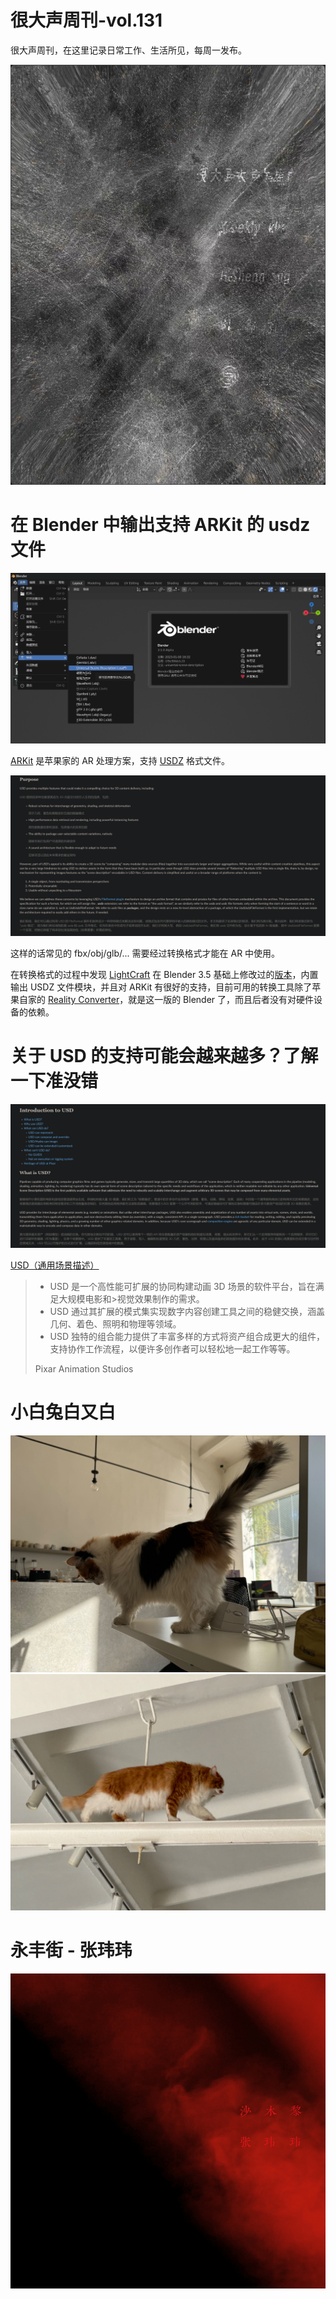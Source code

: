 # 很大声周刊-vol.131
很大声周刊，在这里记录日常工作、生活所见，每周一发布。

![Alt text](Snipaste_2023-11-11_15-25-28.png)

# 在 Blender 中输出支持 ARKit 的 usdz 文件
![Alt text](image-2.png)

[ARKit](https://developer.apple.com/cn/augmented-reality/) 是苹果家的 AR 处理方案，支持 [USDZ](https://openusd.org/release/spec_usdz.html) 格式文件。

![Alt text](image-1.png)

这样的话常见的 fbx/obj/glb/... 需要经过转换格式才能在 AR 中使用。

在转换格式的过程中发现 [LightCraft](https://www.lightcraft.pro/) 在 Blender 3.5 基础上修改过的[版本](https://www.lightcraft.pro/downloads)，内置输出 USDZ 文件模块，并且对 ARKit 有很好的支持，目前可用的转换工具除了苹果自家的 [Reality Converter](https://developer.apple.com/augmented-reality/tools/#:~:text=objects%20on%20Mac.-,Download%20(70.7%20MB),-USDZ%20Tools)，就是这一版的 Blender 了，而且后者没有对硬件设备的依赖。

# 关于 USD 的支持可能会越来越多？了解一下准没错
![Alt text](image-4.png)

[USD（通用场景描述）](https://openusd.org/release/intro.html)
> - USD 是一个高性能可扩展的协同构建动画 3D 场景的软件平台，旨在满足大规模电影和>视觉效果制作的需求。
> - USD 通过其扩展的模式集实现数字内容创建工具之间的稳健交换，涵盖几何、着色、照明和物理等领域。  
> - USD 独特的组合能力提供了丰富多样的方式将资产组合成更大的组件，支持协作工作流程，以便许多创作者可以轻松地一起工作等等。
>
>Pixar Animation Studios

# 小白兔白又白
![Alt text](%E5%BE%AE%E4%BF%A1%E5%9B%BE%E7%89%87_20231112155059.jpg) 
![Alt text](%E5%BE%AE%E4%BF%A1%E5%9B%BE%E7%89%87_20231112155102.jpg)

# 永丰街 - 张玮玮
![Alt text](image-3.png)